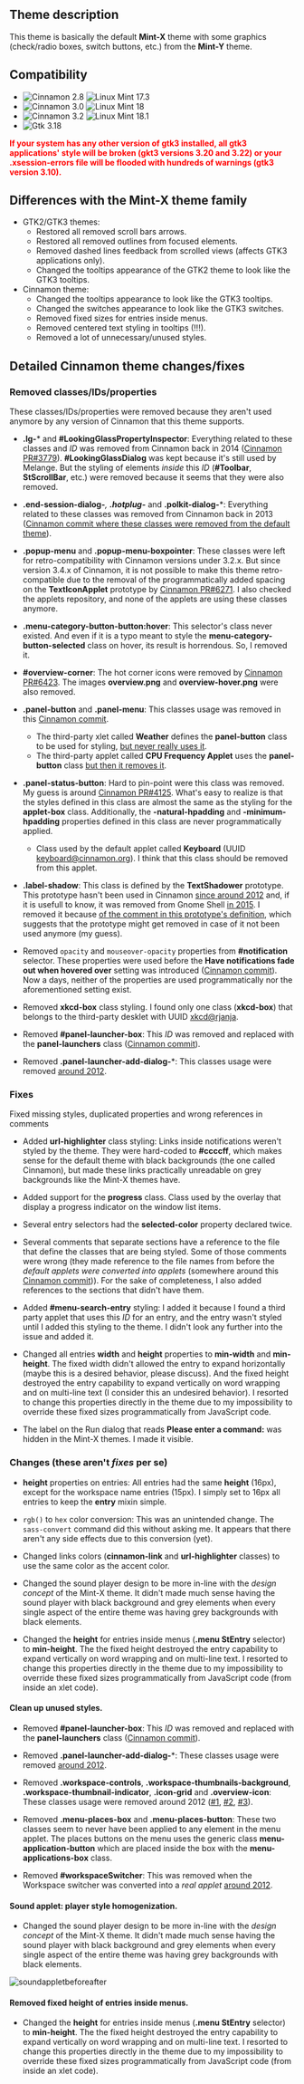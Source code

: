
## Theme description

This theme is basically the default **Mint-X** theme with some graphics (check/radio boxes, switch buttons, etc.) from the **Mint-Y** theme.

## Compatibility

- ![Cinnamon 2.8](https://odyseus.gitlab.io/CinnamonTools/lib/badges/cinn-2.8.svg) ![Linux Mint 17.3](https://odyseus.gitlab.io/CinnamonTools/lib/badges/lm-17.3.svg)
- ![Cinnamon 3.0](https://odyseus.gitlab.io/CinnamonTools/lib/badges/cinn-3.0.svg) ![Linux Mint 18](https://odyseus.gitlab.io/CinnamonTools/lib/badges/lm-18.svg)
- ![Cinnamon 3.2](https://odyseus.gitlab.io/CinnamonTools/lib/badges/cinn-3.2.svg) ![Linux Mint 18.1](https://odyseus.gitlab.io/CinnamonTools/lib/badges/lm-18.1.svg)
- ![Gtk 3.18](https://odyseus.gitlab.io/CinnamonTools/lib/badges/gtk-3.18.svg)

<span style="color:red; font-weight: bold;">
If your system has any other version of gtk3 installed, all gtk3 applications' style will be broken (gkt3 versions 3.20 and 3.22) or your .xsession-errors file will be flooded with hundreds of warnings (gtk3 version 3.10).
</span>

## Differences with the Mint-X theme family

- GTK2/GTK3 themes:
    - Restored all removed scroll bars arrows.
    - Restored all removed outlines from focused elements.
    - Removed dashed lines feedback from scrolled views (affects GTK3 applications only).
    - Changed the tooltips appearance of the GTK2 theme to look like the GTK3 tooltips.
- Cinnamon theme:
    - Changed the tooltips appearance to look like the GTK3 tooltips.
    - Changed the switches appearance to look like the GTK3 switches.
    - Removed fixed sizes for entries inside menus.
    - Removed centered text styling in tooltips (!!!).
    - Removed a lot of unnecessary/unused styles.


## Detailed Cinnamon theme changes/fixes

### Removed classes/IDs/properties

These classes/IDs/properties were removed because they aren't used anymore by any version of Cinnamon that this theme supports.

- **.lg-*** and **#LookingGlassPropertyInspector**: Everything related to these classes and *ID* was removed from Cinnamon back in 2014 ([Cinnamon PR#3779](https://github.com/linuxmint/Cinnamon/pull/3779)). **#LookingGlassDialog** was kept because it's still used by Melange. But the styling of elements *inside* this *ID* (**#Toolbar**, **StScrollBar**, etc.) were removed because it seems that they were also removed.
- **.end-session-dialog-***, **.hotplug-*** and **.polkit-dialog-***: Everything related to these classes was removed from Cinnamon back in 2013 ([Cinnamon commit where these classes were removed from the default theme](https://github.com/linuxmint/Cinnamon/commit/b8d1dbba7cc2a6edc2bc429b82518356ff73bf6d)).
- **.popup-menu** and **.popup-menu-boxpointer**: These classes were left for retro-compatibility with Cinnamon versions under 3.2.x. But since version 3.4.x of Cinnamon, it is not possible to make this theme retro-compatible due to the removal of the programmatically added spacing on the **TextIconApplet** prototype by [Cinnamon PR#6271](https://github.com/linuxmint/Cinnamon/pull/6271). I also checked the applets repository, and none of the applets are using these classes anymore.
- **.menu-category-button-button:hover**: This selector's class never existed. And even if it is a typo meant to style the **menu-category-button-selected** class on hover, its result is horrendous. So, I removed it.
- **#overview-corner**: The hot corner icons were removed by [Cinnamon PR#6423](https://github.com/linuxmint/Cinnamon/pull/6423). The images **overview.png** and **overview-hover.png** were also removed.
- **.panel-button** and **.panel-menu**: This classes usage was removed in this [Cinnamon commit](https://github.com/linuxmint/Cinnamon/commit/91b0b76cdc02d659fa6ea08dbfce95648349395d).
    - The third-party xlet called **Weather** defines the **panel-button** class to be used for styling, [but never really uses it](https://github.com/linuxmint/cinnamon-spices-applets/blob/master/weather%40mockturtl/files/weather%40mockturtl/applet.js#L123).
    - The third-party applet called **CPU Frequency Applet** uses the **panel-button** class [but then it removes it](https://github.com/linuxmint/cinnamon-spices-applets/blob/master/cpufreq%40mtwebster/files/cpufreq%40mtwebster/applet.js#L150).
- **.panel-status-button**: Hard to pin-point were this class was removed. My guess is around [Cinnamon PR#4125](https://github.com/linuxmint/Cinnamon/pull/4125). What's easy to realize is that the styles defined in this class are almost the same as the styling for the **applet-box** class. Additionally, the **-natural-hpadding** and **-minimum-hpadding** properties defined in this class are never programmatically applied.
    - Class used by the default applet called **Keyboard** (UUID keyboard@cinnamon.org). I think that this class should be removed from this applet.
- **.label-shadow**: This class is defined by the **TextShadower** prototype. This prototype hasn't been used in Cinnamon [since around 2012](https://github.com/linuxmint/Cinnamon/commit/3f2524048499533393be886cf2c917dfcc539b80) and, if it is usefull to know, it was removed from Gnome Shell [in 2015](333becef45d58be20ea0b9d4404c2c382a9db117). I removed it because [of the comment in this prototype's definition](https://github.com/linuxmint/Cinnamon/blob/master/js/ui/panel.js#L1201), which suggests that the prototype might get removed in case of it not been used anymore (my guess).
- Removed `opacity` and `mouseover-opacity` properties from **#notification** selector. These properties were used before the **Have notifications fade out when hovered over** setting was introduced ([Cinnamon commit](https://github.com/linuxmint/Cinnamon/commit/dae0a218f5cab5fff1ef3b3e52463fb15e0358e2)). Now a days, neither of the properties are used programmatically nor the aforementioned setting exist.
- Removed **xkcd-box** class styling. I found only one class (**xkcd-box**) that belongs to the third-party desklet with UUID [xkcd@rjanja](https://github.com/linuxmint/cinnamon-spices-desklets/tree/master/xkcd%40rjanja).

- Removed **#panel-launcher-box**: This *ID* was removed and replaced with the **panel-launchers** class ([Cinnamon commit](https://github.com/linuxmint/Cinnamon/commit/7158824c25a5ee6a586568ddeb8c4b93e8432239)).
- Removed **.panel-launcher-add-dialog-***: This classes usage were removed [around 2012](https://github.com/linuxmint/Cinnamon/commit/daa013de8ca8e4d22c04b569319dc4a47fa58392).

### Fixes

Fixed missing styles, duplicated properties and wrong references in comments

- Added **url-highlighter** class styling: Links inside notifications weren't styled by the theme. They were hard-coded to **#ccccff**, which makes sense for the default theme with black backgrounds (the one called Cinnamon), but made these links practically unreadable on grey backgrounds like the Mint-X themes have.
- Added support for the **progress** class. Class used by the overlay that display a progress indicator on the window list items.
- Several entry selectors had the **selected-color** property declared twice.
- Several comments that separate sections have a reference to the file that define the classes that are being styled. Some of those comments were wrong (they made reference to the file names from before the *default applets were converted into applets* (somewhere around this [Cinnamon commit](https://github.com/linuxmint/Cinnamon/commit/30d1c580e2de79eaeb7f5da69193898b7df838a5))). For the sake of completeness, I also added references to the sections that didn't have them.


- Added **#menu-search-entry** styling: I added it because I found a third party applet that uses this *ID* for an entry, and the entry wasn't styled until I added this styling to the theme. I didn't look any further into the issue and added it.


- Changed all entries **width** and **height** properties to **min-width** and **min-height**. The fixed width didn't allowed the entry to expand horizontally (maybe this is a desired behavior, please discuss). And the fixed height destroyed the entry capability to expand vertically on word wrapping and on multi-line text (I consider this an undesired behavior). I resorted to change this properties directly in the theme due to my impossibility to override these fixed sizes programmatically from JavaScript code.
- The label on the Run dialog that reads **Please enter a command:** was hidden in the Mint-X themes. I made it visible.

### Changes (these aren't *fixes* per se)

- **height** properties on entries: All entries had the same **height** (16px), except for the workspace name entries (15px). I simply set to 16px all entries to keep the **entry** mixin simple.
- `rgb()` to `hex` color conversion: This was an unintended change. The `sass-convert` command did this without asking me. It appears that there aren't any side effects due to this conversion (yet).
- Changed links colors (**cinnamon-link** and **url-highlighter** classes) to use the same color as the accent color.

- Changed the sound player design to be more in-line with the *design concept* of the Mint-X theme. It didn't made much sense having the sound player with black background and grey elements when every single aspect of the entire theme was having grey backgrounds with black elements.


- Changed the **height** for entries inside menus (**.menu StEntry** selector) to **min-height**. The the fixed height destroyed the entry capability to expand vertically on word wrapping and on multi-line text. I resorted to change this properties directly in the theme due to my impossibility to override these fixed sizes programmatically from JavaScript code (from inside an xlet code).




#### Clean up unused styles.

- Removed **#panel-launcher-box**: This *ID* was removed and replaced with the **panel-launchers** class ([Cinnamon commit](https://github.com/linuxmint/Cinnamon/commit/7158824c25a5ee6a586568ddeb8c4b93e8432239)).
- Removed **.panel-launcher-add-dialog-***: These classes usage were removed [around 2012](https://github.com/linuxmint/Cinnamon/commit/daa013de8ca8e4d22c04b569319dc4a47fa58392).

- Removed **.workspace-controls**, **.workspace-thumbnails-background**, **.workspace-thumbnail-indicator**, **.icon-grid** and **.overview-icon**: These classes usage were removed around 2012 ([#1](https://github.com/linuxmint/Cinnamon/commit/0bdbd02741dacb753bf576e93440d1127b8bdb45), [#2](https://github.com/linuxmint/Cinnamon/commit/379f1663025d0b9dee654a745ab0a79c75e62e19), [#3](https://github.com/linuxmint/Cinnamon/commit/79adc709b9351d880c9b07a8ec1b50ff76d5f44d)).
- Removed **.menu-places-box** and **.menu-places-button**: These two classes seem to never have been applied to any element in the menu applet. The places buttons on the menu uses the generic class **menu-application-button** which are placed inside the box with the **menu-applications-box** class.
- Removed **#workspaceSwitcher**: This was removed when the Workspace switcher was converted into a *real applet* [around 2012](https://github.com/linuxmint/Cinnamon/commit/26ab3695e82e7911680df303d1230072cf304107).

#### Sound applet: player style homogenization.

- Changed the sound player design to be more in-line with the *design concept* of the Mint-X theme. It didn't made much sense having the sound player with black background and grey elements when every single aspect of the entire theme was having grey backgrounds with black elements.

![soundappletbeforeafter](https://user-images.githubusercontent.com/3822556/38194565-a2bcb8ec-364e-11e8-92fb-7248eb96fed2.png)

#### Removed fixed height of entries inside menus.

- Changed the **height** for entries inside menus (**.menu StEntry** selector) to **min-height**. The the fixed height destroyed the entry capability to expand vertically on word wrapping and on multi-line text. I resorted to change this properties directly in the theme due to my impossibility to override these fixed sizes programmatically from JavaScript code (from inside an xlet code).

